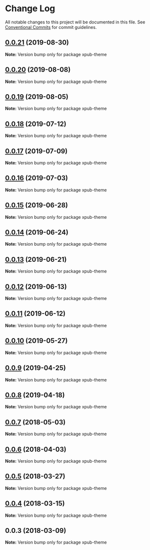 # Change Log

All notable changes to this project will be documented in this file.
See [Conventional Commits](https://conventionalcommits.org) for commit guidelines.

## [0.0.21](https://gitlab.coko.foundation/pubsweet/pubsweet/compare/xpub-theme@0.0.20...xpub-theme@0.0.21) (2019-08-30)

**Note:** Version bump only for package xpub-theme





## [0.0.20](https://gitlab.coko.foundation/pubsweet/pubsweet/compare/xpub-theme@0.0.19...xpub-theme@0.0.20) (2019-08-08)

**Note:** Version bump only for package xpub-theme





## [0.0.19](https://gitlab.coko.foundation/pubsweet/pubsweet/compare/xpub-theme@0.0.18...xpub-theme@0.0.19) (2019-08-05)

**Note:** Version bump only for package xpub-theme





## [0.0.18](https://gitlab.coko.foundation/pubsweet/pubsweet/compare/xpub-theme@0.0.17...xpub-theme@0.0.18) (2019-07-12)

**Note:** Version bump only for package xpub-theme





## [0.0.17](https://gitlab.coko.foundation/pubsweet/pubsweet/compare/xpub-theme@0.0.16...xpub-theme@0.0.17) (2019-07-09)

**Note:** Version bump only for package xpub-theme





## [0.0.16](https://gitlab.coko.foundation/pubsweet/pubsweet/compare/xpub-theme@0.0.15...xpub-theme@0.0.16) (2019-07-03)

**Note:** Version bump only for package xpub-theme





## [0.0.15](https://gitlab.coko.foundation/pubsweet/pubsweet/compare/xpub-theme@0.0.14...xpub-theme@0.0.15) (2019-06-28)

**Note:** Version bump only for package xpub-theme





## [0.0.14](https://gitlab.coko.foundation/pubsweet/pubsweet/compare/xpub-theme@0.0.13...xpub-theme@0.0.14) (2019-06-24)

**Note:** Version bump only for package xpub-theme





## [0.0.13](https://gitlab.coko.foundation/pubsweet/pubsweet/compare/xpub-theme@0.0.12...xpub-theme@0.0.13) (2019-06-21)

**Note:** Version bump only for package xpub-theme





## [0.0.12](https://gitlab.coko.foundation/pubsweet/pubsweet/compare/xpub-theme@0.0.11...xpub-theme@0.0.12) (2019-06-13)

**Note:** Version bump only for package xpub-theme





## [0.0.11](https://gitlab.coko.foundation/pubsweet/pubsweet/compare/xpub-theme@0.0.10...xpub-theme@0.0.11) (2019-06-12)

**Note:** Version bump only for package xpub-theme





## [0.0.10](https://gitlab.coko.foundation/pubsweet/pubsweet/compare/xpub-theme@0.0.9...xpub-theme@0.0.10) (2019-05-27)

**Note:** Version bump only for package xpub-theme





## [0.0.9](https://gitlab.coko.foundation/pubsweet/pubsweet/compare/xpub-theme@0.0.8...xpub-theme@0.0.9) (2019-04-25)

**Note:** Version bump only for package xpub-theme





## [0.0.8](https://gitlab.coko.foundation/pubsweet/pubsweet/compare/xpub-theme@0.0.7...xpub-theme@0.0.8) (2019-04-18)

**Note:** Version bump only for package xpub-theme





<a name="0.0.7"></a>
## [0.0.7](https://gitlab.coko.foundation/pubsweet/pubsweet/compare/xpub-theme@0.0.6...xpub-theme@0.0.7) (2018-05-03)




**Note:** Version bump only for package xpub-theme

<a name="0.0.6"></a>
## [0.0.6](https://gitlab.coko.foundation/pubsweet/pubsweet/compare/xpub-theme@0.0.5...xpub-theme@0.0.6) (2018-04-03)




**Note:** Version bump only for package xpub-theme

<a name="0.0.5"></a>
## [0.0.5](https://gitlab.coko.foundation/pubsweet/pubsweet/compare/xpub-theme@0.0.4...xpub-theme@0.0.5) (2018-03-27)




**Note:** Version bump only for package xpub-theme

<a name="0.0.4"></a>
## [0.0.4](https://gitlab.coko.foundation/pubsweet/pubsweet/compare/xpub-theme@0.0.3...xpub-theme@0.0.4) (2018-03-15)




**Note:** Version bump only for package xpub-theme

<a name="0.0.3"></a>

## 0.0.3 (2018-03-09)

**Note:** Version bump only for package xpub-theme
